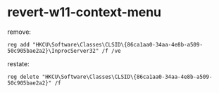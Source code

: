# revert-w11-context-menu
remove:
``` 
reg add "HKCU\Software\Classes\CLSID\{86ca1aa0-34aa-4e8b-a509-50c905bae2a2}\InprocServer32" /f /ve
 ```
 restate:
 ``` 
reg delete "HKCU\Software\Classes\CLSID\{86ca1aa0-34aa-4e8b-a509-50c905bae2a2}" /f
 ```
